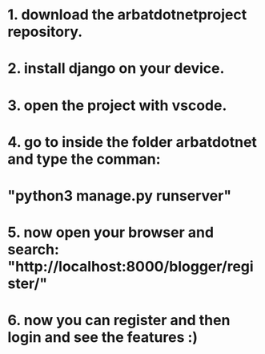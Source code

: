 # 1. download the arbatdotnetproject repository.
# 2. install django on your device.
# 3. open the project with vscode.
# 4. go to inside the folder arbatdotnet and type the comman:
#    "python3 manage.py runserver"
# 5. now open your browser and search: "http://localhost:8000/blogger/register/"
# 6. now you can register and then login and see the features :)
